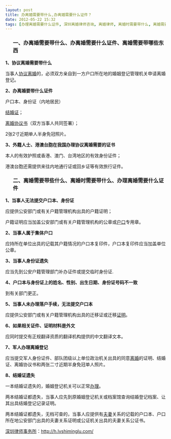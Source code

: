 ```yaml
---
layout: post
title: 办离婚需要带什么,办离婚需要什么证件？
date: 2012-05-22 15:32
tags: [办理离婚需要什么证件, 深圳离婚律师咨询, 离婚律师, 离婚时需要带什么, 离婚需要带些什么, 离婚需要带哪些东西]
---
```

<ol>
<h3>一、办离婚需要带什么、办离婚需要什么证件、离婚需要带哪些东西</h3>
</ol>
<strong>1、协议离婚需要带什么</strong>

当事人<a href="http://h.lvshiminglu.com/law/662.html">协议离婚</a>的，必须双方亲自到一方户口所在地的婚姻登记管理机关申请离婚登记。

<strong>2、办离婚要带什么证件</strong>

户口本、身份证（内地居民）

<a href="http://h.lvshiminglu.com/law/233.html">结婚证</a>；

<a href="http://h.lvshiminglu.com/law/157.html">离婚协议书</a>（双方当事人共同签署）；

2张2寸近期单人半身免冠照片。

<strong>3、外籍人士、港澳台胞在我国办理协议离婚需要的证书</strong>

本人的有效护照或香港、澳门、台湾地区的有效身份证件；

港澳台胞还需提供来往内地通行证或回乡证等有效旅行证件。
<ol>
<h3>二、离婚需要带些什么、离婚时需要带什么、办理离婚需要什么证件</h3>
</ol>
<strong>1、当事人无法提交户口本、身份证</strong>

应提供公安部门或有关户籍管理机构出具的户籍证明；

户籍证明应当加盖公安部门或有关户籍管理机构的公章或<a href="http://h.lvshiminglu.com/law/865.html">户口</a>专用章。

<strong>2、当事人属于集体户口</strong>

应持所在单位出具的记载其户籍情况的户口本复印件，户口本复印件应当加盖单位公章。

<strong>3、当事人身份证遗失</strong>

应当先到公安户籍管理部门补办证件或提交临时身份证.

<strong>4、户口本与身份证上的姓名、性别、出生日期、身份证号码不一致</strong>

到有关部门更正。

<strong>5、当事人未办理落户手续，无法提交户口本</strong>

应提供公安部门或有关户籍管理机构出具的迁移证或迁移<a href="http://h.lvshiminglu.com/law/841.html">证明</a>。

<strong>6、如果相关证件、证明材料是外文</strong>

应同时提交有正规翻译资质的翻译机构提供的中文翻译文本。

<strong>7、军人办理离婚登记</strong>

应当提交军人身份证件、部队团级以上单位政治机关出具的同意<a href="http://h.lvshiminglu.com/law/category/divorce">离婚</a>的证明、结婚证、离婚协议书和两张二寸近期半身免冠单人照片。

<strong>8、结婚证遗失</strong>

一本结婚证遗失的，婚姻登记机关可以正常<a href="http://h.lvshiminglu.com/law/865.html">办理</a>。

两本结婚证都遗失，当事人应先到原婚姻登记机关或档案馆查询结婚登记档案、让其出具结婚登记记录证明。

两本结婚证都遗失，无档可查的，当事人应提供有<a href="http://h.lvshiminglu.com/law/827.html">夫妻</a>关系的记载的户口本、户口所在地公安部门出具的夫妻关系证明或公证机关出具的夫妻关系公证书。

<a href="http://h.lvshiminglu.com/">深圳律师事务所</a>：<a href="http://h.lvshiminglu.com/">http://h.lvshiminglu.com/</a>

